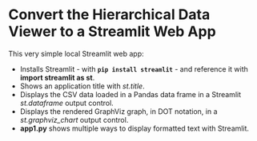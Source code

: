 # Convert the Hierarchical Data Viewer to a Streamlit Web App

This very simple local Streamlit web app:

* Installs Streamlit - with **`pip install streamlit`** - and reference it with **import streamlit as st**.
* Shows an application title with *st.title*.
* Displays the CSV data loaded in a Pandas data frame in a Streamlit *st.dataframe* output control.
* Displays the rendered GraphViz graph, in DOT notation, in a *st.graphviz_chart* output control.
* **app1.py** shows multiple ways to display formatted text with Streamlit.